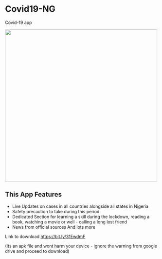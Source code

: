 # Covid19-NG
Covid-19 app

<img src="https://user-images.githubusercontent.com/39574228/113269225-2534c400-92d0-11eb-9d87-3e352fba027b.jpeg" height="500" >

## This App Features
- Live Updates on cases in all countries alongside all states in Nigeria
- Safety precaution to take during this period
- Dedicated Section for learning a skill during the lockdown, reading a book, watching a movie or well - calling a long lost friend
- News from official sources 
And lots more

Link to download
https://bit.ly/31EwdmF 

(Its an apk file and wont harm your device - ignore the warning from google drive and proceed to download)
